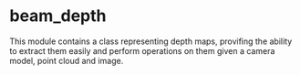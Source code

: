 # beam_depth

This module contains a class representing depth maps, provifing the ability to extract them easily and perform operations on them given a camera model, point cloud and image.